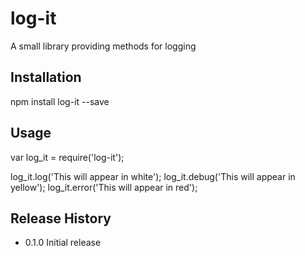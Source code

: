 log-it
=========

A small library providing methods for logging

## Installation

  npm install log-it --save

## Usage

  var log_it = require('log-it');

  log_it.log('This will appear in white');
  log_it.debug('This will appear in yellow');
  log_it.error('This will appear in red');


## Release History

* 0.1.0 Initial release